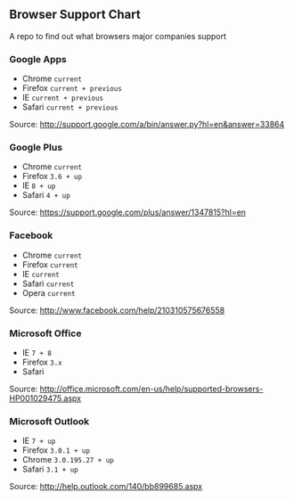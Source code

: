 ## Browser Support Chart

A repo to find out what browsers major companies support

### Google Apps
* Chrome `current`
* Firefox `current + previous`
* IE `current + previous`
* Safari `current + previous`

Source: http://support.google.com/a/bin/answer.py?hl=en&answer=33864

### Google Plus
* Chrome `current`
* Firefox `3.6 + up`
* IE `8 + up`
* Safari `4 + up`

Source: https://support.google.com/plus/answer/1347815?hl=en

### Facebook
* Chrome `current`
* Firefox `current`
* IE `current`
* Safari `current`
* Opera `current`

Source: http://www.facebook.com/help/210310575676558

### Microsoft Office
* IE `7 + 8`
* Firefox `3.x`
* Safari

Source: http://office.microsoft.com/en-us/help/supported-browsers-HP001029475.aspx

### Microsoft Outlook
* IE `7 + up`
* Firefox `3.0.1 + up`
* Chrome `3.0.195.27 + up`
* Safari `3.1 + up`

Source: http://help.outlook.com/140/bb899685.aspx
